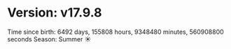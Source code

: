 # Version: v17.9.8
Time since birth: 6492 days, 155808 hours, 9348480 minutes, 560908800 seconds
Season: Summer ☀️
